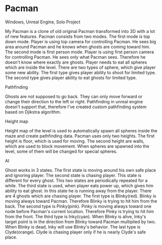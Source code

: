 # Pacman
Windows, Unreal Engine, Solo Project

My Pacman is a clone of old original Pacman transformed into 3D with a lot of new features. Pacman consists from two modes. The first mode is top down mode. Player is using top camera for controlling Pacman. He sees big area around Pacman and he knows when ghosts are coming toward him. The second mode is first person mode. Player is using first person camera for controlling Pacman. He sees only what Pacman sees. Therefore he doesn't know where exactly are ghosts. Player needs to eat all spheres which are inside the level. There are two types of sphere, which give player some new ability. The first type gives player ability to shoot for limited type. The second type gives player ability to eat ghosts for limited type.

Pathfinding

Ghosts are not supposed to go back. They can only move forward or change their direction to the left or right. Pathfinding in unreal engine doesn't support that, therefore I've created custom pathfinding system based on Djikstra algorithm.

Height map

Height map of the level is used to automatically spawn all spheres inside the maze and create pathfinding data. Pacman uses only two heights. The first height is floor, which is used for moving. The second height are walls, which are used to block movement. When spheres are spawned into the level, some of them will be changed for special spheres.

AI

Ghost works in 3 states. The first state is moving around his own safe place and ignoring player. The second state is chasing player. This state is different for every ghost. This two states are periodically repeated for a while. The third state is used, when player eats power up, which gives him ability to eat ghost. In this state he is running away from the player. There are 4 ghosts which are chasing player. The first type is Blinky(red). Blinky is moving always toward Pacman. Therefore Blinky is trying to hit him from the back. The second type is Pinky(pink). Pinky is moving always toward one node before Pacman's current location. Therefore Pinky is trying to hit him from the front. The third type is Inky(cyan). When Blinky is alive, Inky's target point is in the direction from Blinky toward Pacman multiplied by two. When Blinky is dead, Inky will use Blinky's behavior. The last type is Clyde(orange). Clyde is chasing player only if he is nearly Clyde's safe place.

